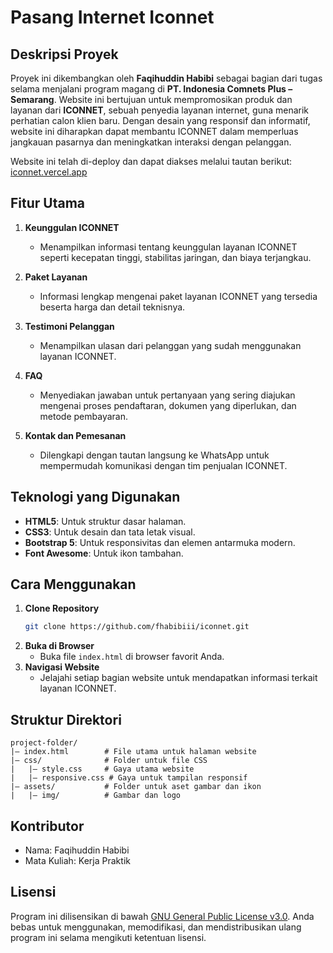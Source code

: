 # Pasang Internet Iconnet

## Deskripsi Proyek

Proyek ini dikembangkan oleh **Faqihuddin Habibi** sebagai bagian dari tugas selama menjalani program magang di **PT. Indonesia Comnets Plus – Semarang**. Website ini bertujuan untuk mempromosikan produk dan layanan dari **ICONNET**, sebuah penyedia layanan internet, guna menarik perhatian calon klien baru. Dengan desain yang responsif dan informatif, website ini diharapkan dapat membantu ICONNET dalam memperluas jangkauan pasarnya dan meningkatkan interaksi dengan pelanggan.

Website ini telah di-deploy dan dapat diakses melalui tautan berikut: [iconnet.vercel.app](https://iconnet.vercel.app)

## Fitur Utama

1. **Keunggulan ICONNET**
   - Menampilkan informasi tentang keunggulan layanan ICONNET seperti kecepatan tinggi, stabilitas jaringan, dan biaya terjangkau.

2. **Paket Layanan**
   - Informasi lengkap mengenai paket layanan ICONNET yang tersedia beserta harga dan detail teknisnya.

3. **Testimoni Pelanggan**
   - Menampilkan ulasan dari pelanggan yang sudah menggunakan layanan ICONNET.

4. **FAQ**
   - Menyediakan jawaban untuk pertanyaan yang sering diajukan mengenai proses pendaftaran, dokumen yang diperlukan, dan metode pembayaran.

5. **Kontak dan Pemesanan**
   - Dilengkapi dengan tautan langsung ke WhatsApp untuk mempermudah komunikasi dengan tim penjualan ICONNET.

## Teknologi yang Digunakan

- **HTML5**: Untuk struktur dasar halaman.
- **CSS3**: Untuk desain dan tata letak visual.
- **Bootstrap 5**: Untuk responsivitas dan elemen antarmuka modern.
- **Font Awesome**: Untuk ikon tambahan.

## Cara Menggunakan

1. **Clone Repository**
   ```bash
   git clone https://github.com/fhabibiii/iconnet.git
   ```
2. **Buka di Browser**
   - Buka file `index.html` di browser favorit Anda.
3. **Navigasi Website**
   - Jelajahi setiap bagian website untuk mendapatkan informasi terkait layanan ICONNET.

## Struktur Direktori

```
project-folder/
|— index.html        # File utama untuk halaman website
|— css/              # Folder untuk file CSS
|   |— style.css     # Gaya utama website
|   |— responsive.css # Gaya untuk tampilan responsif
|— assets/           # Folder untuk aset gambar dan ikon
|   |— img/          # Gambar dan logo
```

## Kontributor
- Nama: Faqihuddin Habibi
- Mata Kuliah: Kerja Praktik

## Lisensi
Program ini dilisensikan di bawah [GNU General Public License v3.0](https://www.gnu.org/licenses/gpl-3.0.html). Anda bebas untuk menggunakan, memodifikasi, dan mendistribusikan ulang program ini selama mengikuti ketentuan lisensi.